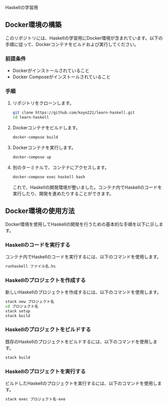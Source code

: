 Haskellの学習用

## Docker環境の構築

このリポジトリには、Haskellの学習用にDocker環境が含まれています。以下の手順に従って、Dockerコンテナをビルドおよび実行してください。

### 前提条件

- Dockerがインストールされていること
- Docker Composeがインストールされていること

### 手順

1. リポジトリをクローンします。

   ```sh
   git clone https://github.com/koyo221/learn-haskell.git
   cd learn-haskell
   ```

2. Dockerコンテナをビルドします。

   ```sh
   docker-compose build
   ```

3. Dockerコンテナを実行します。

   ```sh
   docker-compose up
   ```

4. 別のターミナルで、コンテナにアクセスします。

   ```sh
   docker-compose exec haskell bash
   ```

   これで、Haskellの開発環境が整いました。コンテナ内でHaskellのコードを実行したり、開発を進めたりすることができます。

## Docker環境の使用方法

Docker環境を使用してHaskellの開発を行うための基本的な手順を以下に示します。

### Haskellのコードを実行する

コンテナ内でHaskellのコードを実行するには、以下のコマンドを使用します。

```sh
runhaskell ファイル名.hs
```

### Haskellのプロジェクトを作成する

新しいHaskellのプロジェクトを作成するには、以下のコマンドを使用します。

```sh
stack new プロジェクト名
cd プロジェクト名
stack setup
stack build
```

### Haskellのプロジェクトをビルドする

既存のHaskellのプロジェクトをビルドするには、以下のコマンドを使用します。

```sh
stack build
```

### Haskellのプロジェクトを実行する

ビルドしたHaskellのプロジェクトを実行するには、以下のコマンドを使用します。

```sh
stack exec プロジェクト名-exe
```

